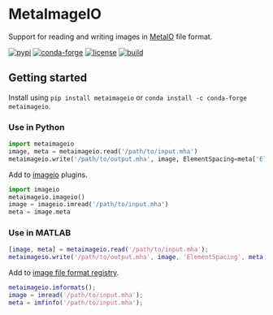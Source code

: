 # MetaImageIO

Support for reading and writing images in [MetaIO](https://itk.org/Wiki/ITK/MetaIO/Documentation) file format.

[![pypi](https://img.shields.io/pypi/v/metaimageio.svg)](https://pypi.org/project/metaimageio)
[![conda-forge](https://img.shields.io/conda/vn/conda-forge/metaimageio.svg)](https://anaconda.org/conda-forge/metaimageio)
[![license](https://img.shields.io/github/license/auneri/metaimageio.svg)](https://github.com/auneri/metaimageio/blob/main/LICENSE.md)
[![build](https://img.shields.io/github/workflow/status/auneri/metaimageio/metaimageio)](https://github.com/auneri/metaimageio/actions)

## Getting started

Install using `pip install metaimageio` or `conda install -c conda-forge metaimageio`.

### Use in Python

```python
import metaimageio
image, meta = metaimageio.read('/path/to/input.mha')
metaimageio.write('/path/to/output.mha', image, ElementSpacing=meta['ElementSpacing'])
```

Add to [imageio](https://github.com/imageio/imageio) plugins.

```python
import imageio
metaimageio.imageio()
image = imageio.imread('/path/to/input.mha')
meta = image.meta
```

### Use in MATLAB

```matlab
[image, meta] = metaimageio.read('/path/to/input.mha');
metaimageio.write('/path/to/output.mha', image, 'ElementSpacing', meta.ElementSpacing);
```

Add to [image file format registry](https://www.mathworks.com/help/matlab/ref/imformats.html).

```matlab
metaimageio.imformats();
image = imread('/path/to/input.mha');
meta = imfinfo('/path/to/input.mha');
```
